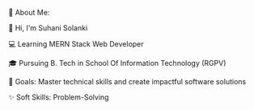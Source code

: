 💫 About Me:

👋 Hi, I'm Suhani Solanki

💻 Learning MERN Stack Web Developer

🎓 Pursuing B. Tech in School Of Information Technology (RGPV)

🎯 Goals: Master technical skills and create impactful software solutions

✨ Soft Skills: Problem-Solving

